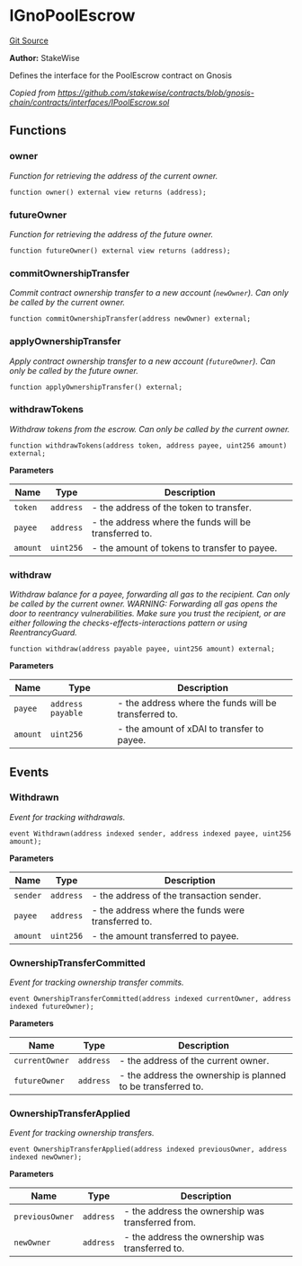 # IGnoPoolEscrow
[Git Source](https://github.com/stakewise/v3-core/blob/c4059a64871829ca60ea58f054baf8eb13d3572a/contracts/interfaces/IGnoPoolEscrow.sol)

**Author:**
StakeWise

Defines the interface for the PoolEscrow contract on Gnosis

*Copied from https://github.com/stakewise/contracts/blob/gnosis-chain/contracts/interfaces/IPoolEscrow.sol*


## Functions
### owner

*Function for retrieving the address of the current owner.*


```solidity
function owner() external view returns (address);
```

### futureOwner

*Function for retrieving the address of the future owner.*


```solidity
function futureOwner() external view returns (address);
```

### commitOwnershipTransfer

*Commit contract ownership transfer to a new account (`newOwner`).
Can only be called by the current owner.*


```solidity
function commitOwnershipTransfer(address newOwner) external;
```

### applyOwnershipTransfer

*Apply contract ownership transfer to a new account (`futureOwner`).
Can only be called by the future owner.*


```solidity
function applyOwnershipTransfer() external;
```

### withdrawTokens

*Withdraw tokens from the escrow. Can only be called by the current owner.*


```solidity
function withdrawTokens(address token, address payee, uint256 amount) external;
```
**Parameters**

|Name|Type|Description|
|----|----|-----------|
|`token`|`address`|- the address of the token to transfer.|
|`payee`|`address`|- the address where the funds will be transferred to.|
|`amount`|`uint256`|- the amount of tokens to transfer to payee.|


### withdraw

*Withdraw balance for a payee, forwarding all gas to the
recipient. Can only be called by the current owner.
WARNING: Forwarding all gas opens the door to reentrancy vulnerabilities.
Make sure you trust the recipient, or are either following the
checks-effects-interactions pattern or using ReentrancyGuard.*


```solidity
function withdraw(address payable payee, uint256 amount) external;
```
**Parameters**

|Name|Type|Description|
|----|----|-----------|
|`payee`|`address payable`|- the address where the funds will be transferred to.|
|`amount`|`uint256`|- the amount of xDAI to transfer to payee.|


## Events
### Withdrawn
*Event for tracking withdrawals.*


```solidity
event Withdrawn(address indexed sender, address indexed payee, uint256 amount);
```

**Parameters**

|Name|Type|Description|
|----|----|-----------|
|`sender`|`address`|- the address of the transaction sender.|
|`payee`|`address`|- the address where the funds were transferred to.|
|`amount`|`uint256`|- the amount transferred to payee.|

### OwnershipTransferCommitted
*Event for tracking ownership transfer commits.*


```solidity
event OwnershipTransferCommitted(address indexed currentOwner, address indexed futureOwner);
```

**Parameters**

|Name|Type|Description|
|----|----|-----------|
|`currentOwner`|`address`|- the address of the current owner.|
|`futureOwner`|`address`|- the address the ownership is planned to be transferred to.|

### OwnershipTransferApplied
*Event for tracking ownership transfers.*


```solidity
event OwnershipTransferApplied(address indexed previousOwner, address indexed newOwner);
```

**Parameters**

|Name|Type|Description|
|----|----|-----------|
|`previousOwner`|`address`|- the address the ownership was transferred from.|
|`newOwner`|`address`|- the address the ownership was transferred to.|

